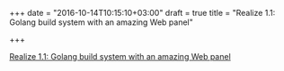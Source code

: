 +++
date = "2016-10-14T10:15:10+03:00"
draft = true
title = "Realize 1.1: Golang build system with an amazing Web panel"

+++

<p><a href="https://github.com/tockins/realize/tree/v1.1">Realize 1.1: Golang build system with an amazing Web panel</a></p>
